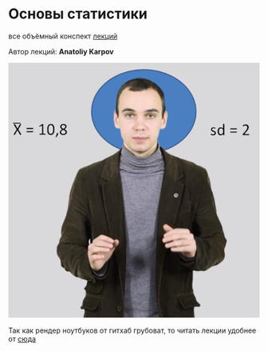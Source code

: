 # Основы статистики

все объёмный конспект [лекций ](https://stepik.org/course/76)

Автор лекций: **Anatoliy Karpov** 

![Saint_Karpov](img/Saint_Karpov.png)



Так как рендер ноутбуков от гитхаб грубоват, то читать лекции удобнее от [сюда ](https://nbviewer.jupyter.org/github/KlukvaMors/basic_stat/blob/main/конспект.ipynb)


